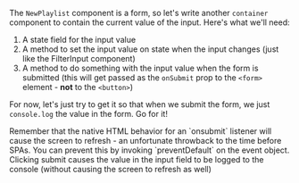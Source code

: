 The `NewPlaylist` component is a form, so let's write another `container` component to contain the current value of the input. Here's what we'll need:

1. A state field for the input value
2. A method to set the input value on state when the input changes (just like the FilterInput component)
3. A method to do something with the input value when the form is submitted (this will get passed as the `onSubmit` prop to the `<form>` element - **not** to the `<button>`)

For now, let's just try to get it so that when we submit the form, we just `console.log` the value in the form. Go for it!


<hint title="Why is my screen refreshing when I handle the submit!?!">
Remember that the native HTML behavior for an `onsubmit` listener will cause the screen to refresh - an unfortunate throwback to the time before SPAs. You can prevent this by invoking `preventDefault` on the event object.
</hint>

<guide>
Clicking submit causes the value in the input field to be logged to the console (without causing the screen to refresh as well)
</guide>